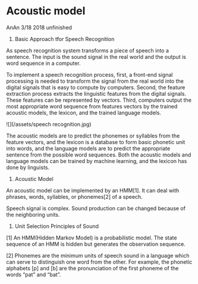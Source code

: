# Acoustic model

AnAn 3/18 2018 unfinished

1. Basic Approach tfor Speech Recognition

As speech recognition system transforms a piece of speech into a sentence. The input is the sound signal in the real world and the output is word sequence in a computer.

To implement a speech recognition process, first, a front-end signal processing is needed to transform the signal from the real world into the digital signals that is easy to compute by computers. Second, the feature extraction process extracts the linguistic features from the digital signals. These features can be represented by vectors. Third, computers output the most appropriate word sequence from features vectors by the trained acoustic models, the lexicon, and the trained language models.

![](/assets/speech recognition.jpg)

The acoustic models are to predict the phonemes or syllables from the feature vectors, and the lexicon is a database to form basic phonetic unit into words, and the language models are to predict the appropriate sentence from the possible word sequences. Both the acoustic models and language models can be trained by machine learning, and the lexicon has done by linguists.

1. Acoustic Model

An acoustic model can be implemented by an HMM\[1\]. It can deal with phrases, words, syllables, or phonemes\[2\] of a speech.

Speech signal is complex. Sound production can be changed because of the neighboring units.

1. Unit Selection Principles of Sound

\[1\] An HMM\(Hidden Markov Model\) is a probabilistic model. The state sequence of an HMM is hidden but generates the observation sequence.

\[2\] Phonemes are the minimum units of speech sound in a language which can serve to distinguish one word from the other. For example, the phonetic alphabets \[p\] and \[b\] are the pronunciation of the first phoneme of the words “pat” and “bat”.

